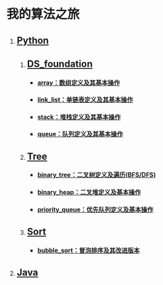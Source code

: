 # 我的算法之旅

1. ## [Python](https://github.com/XiangtingLee/Algorithm/tree/master/Python)
   1. ## [DS_foundation](https://github.com/XiangtingLee/Algorithm/tree/master/Python/DS_foundation)
      - #### [array：数组定义及其基本操作](https://github.com/XiangtingLee/Algorithm/blob/master/Python/DS_foundation/array.py)
      - #### [link_list：单链表定义及其基本操作](https://github.com/XiangtingLee/Algorithm/blob/master/Python/DS_foundation/link_list.py)
      - #### [stack：堆栈定义及其基本操作](https://github.com/XiangtingLee/Algorithm/blob/master/Python/DS_foundation/stack.py)
      - #### [queue：队列定义及其基本操作](https://github.com/XiangtingLee/Algorithm/blob/master/Python/DS_foundation/queue.py)
   2. ## [Tree](https://github.com/XiangtingLee/Algorithm/tree/master/Python/Tree)
      - #### [binary_tree：二叉树定义及遍历(BFS/DFS)](https://github.com/XiangtingLee/Algorithm/blob/master/Python/Tree/binary_tree.py)
      - #### [binary_heap：二叉堆定义及基本操作](https://github.com/XiangtingLee/Algorithm/blob/master/Python/Tree/binary_heap.py)
      - #### [priority_queue：优先队列定义及基本操作](https://github.com/XiangtingLee/Algorithm/blob/master/Python/Tree/priority_queue.py)
   3. ## [Sort](https://github.com/XiangtingLee/Algorithm/tree/master/Python/Sort)
      - #### [bubble_sort：冒泡排序及其改进版本](https://github.com/XiangtingLee/Algorithm/blob/master/Python/Sort/bubble_sort.py)
2. ## [Java](https://github.com/XiangtingLee/Algorithm/tree/master/Java)